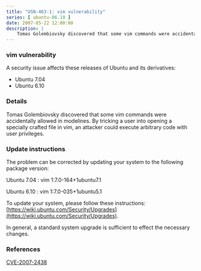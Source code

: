 ```yaml
---
title: "USN-463-1: vim vulnerability"
series: [ ubuntu-06.10 ]
date: 2007-05-22 12:00:00
description: |
    Tomas Golembiovsky discovered that some vim commands were accidentally allowed in modelines.  By tricking a user into opening a specially crafted file in vim, an attacker could execute arbitrary code with user privileges.
--- 
```

 
### vim vulnerability

A security issue affects these releases of Ubuntu and its derivatives:

* Ubuntu 7.04
* Ubuntu 6.10

### Details

Tomas Golembiovsky discovered that some vim commands were accidentally allowed in modelines. By tricking a user into opening a specially crafted file in vim, an attacker could execute arbitrary code with user privileges.

### Update instructions

The problem can be corrected by updating your system to the following package version:

Ubuntu 7.04
 : vim <span>1:7.0-164+1ubuntu7.1</span>

Ubuntu 6.10
 : vim <span>1:7.0-035+1ubuntu5.1</span>

To update your system, please follow these instructions: [https://wiki.ubuntu.com/Security/Upgrades](https://wiki.ubuntu.com/Security/Upgrades).

In general, a standard system upgrade is sufficient to effect the necessary changes.

### References

 [CVE-2007-2438](http://people.ubuntu.com/~ubuntu-security/cve/CVE-2007-2438)
 
